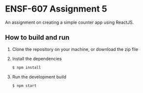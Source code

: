 # ENSF-607 Assignment 5

An assignment on creating a simple counter app using ReactJS.

## How to build and run

1. Clone the repository on your machine, or download the zip file

2. Install the dependencies

   ```bash
   $ npm install
   ```

3. Run the development build

   ```bash
   $ npm start
   ```
